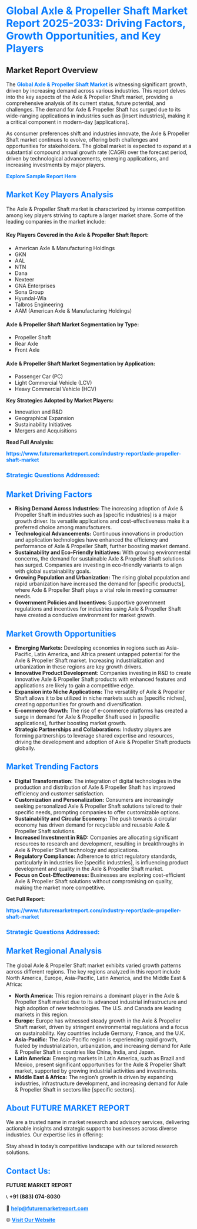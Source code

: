 <h1 style="color: #007BFF;">Global Axle & Propeller Shaft Market Report 2025-2033: Driving Factors, Growth Opportunities, and Key Players</h1>

<section id="overview">
<h2>Market Report Overview</h2>
<p>The <a href="https://www.futuremarketreport.com/industry-report/axle-propeller-shaft-market" style="color: #007BFF; text-decoration: none;"><strong>Global Axle & Propeller Shaft Market</strong></a> is witnessing significant growth, driven by increasing demand across various industries. This report delves into the key aspects of the Axle & Propeller Shaft market, providing a comprehensive analysis of its current status, future potential, and challenges. The demand for Axle & Propeller Shaft has surged due to its wide-ranging applications in industries such as [insert industries], making it a critical component in modern-day [applications].</p>
<p>As consumer preferences shift and industries innovate, the Axle & Propeller Shaft market continues to evolve, offering both challenges and opportunities for stakeholders. The global market is expected to expand at a substantial compound annual growth rate (CAGR) over the forecast period, driven by technological advancements, emerging applications, and increasing investments by major players.</p>
</section>

<section id="overview">
<p><a href="https://www.futuremarketreport.com/request-sample/reportId=86898" style="color: #007BFF; text-decoration: none;"><strong>Explore Sample Report Here</strong></a></p>
</section>

<section id="key-players">
<h2 style="color: #007BFF;">Market Key Players Analysis</h2>
<p>The Axle & Propeller Shaft market is characterized by intense competition among key players striving to capture a larger market share. Some of the leading companies in the market include:</p>
<h4>Key Players Covered in the Axle & Propeller Shaft Report:</h4>
<ul><li>American Axle &amp; Manufacturing Holdings</li><li>GKN</li><li>AAL</li><li>NTN</li><li>Dana</li><li>Nexteer</li><li>GNA Enterprises</li><li>Sona Group</li><li>Hyundai-Wia</li><li>Talbros Engineering</li><li>AAM (American Axle &amp; Manufacturing Holdings)</li></ul>
<h4>Axle & Propeller Shaft Market Segmentation by Type:</h4>
<ul><li>Propeller Shaft</li><li>Rear Axle</li><li>Front Axle</li></ul>

<h4>Axle & Propeller Shaft Market Segmentation by Application:</h4>
<ul><li>Passenger Car (PC)</li><li>Light Commercial Vehicle (LCV)</li><li>Heavy Commercial Vehicle (HCV)</li></ul>
<p><strong>Key Strategies Adopted by Market Players:</strong></p>
<ul>
<li>Innovation and R&D</li>
<li>Geographical Expansion</li>
<li>Sustainability Initiatives</li>
<li>Mergers and Acquisitions</li>
</ul>
</section>

<section>
<p><strong>Read Full Analysis: </strong></p><a href="https://www.futuremarketreport.com/industry-report/axle-propeller-shaft-market" style="color: #007BFF; text-decoration: none;"><strong>https://www.futuremarketreport.com/industry-report/axle-propeller-shaft-market</strong></a>
<h3 style="color: #007BFF;">Strategic Questions Addressed:</h3>
</section>

<section id="driving-factors">
<h2 style="color: #007BFF;">Market Driving Factors</h2>
<ul>
<li><strong>Rising Demand Across Industries:</strong> The increasing adoption of Axle & Propeller Shaft in industries such as [specific industries] is a major growth driver. Its versatile applications and cost-effectiveness make it a preferred choice among manufacturers.</li>
<li><strong>Technological Advancements:</strong> Continuous innovations in production and application technologies have enhanced the efficiency and performance of Axle & Propeller Shaft, further boosting market demand.</li>
<li><strong>Sustainability and Eco-Friendly Initiatives:</strong> With growing environmental concerns, the demand for sustainable Axle & Propeller Shaft solutions has surged. Companies are investing in eco-friendly variants to align with global sustainability goals.</li>
<li><strong>Growing Population and Urbanization:</strong> The rising global population and rapid urbanization have increased the demand for [specific products], where Axle & Propeller Shaft plays a vital role in meeting consumer needs.</li>
<li><strong>Government Policies and Incentives:</strong> Supportive government regulations and incentives for industries using Axle & Propeller Shaft have created a conducive environment for market growth.</li>
</ul>
</section>

<section id="growth-opportunities">
<h2 style="color: #007BFF;">Market Growth Opportunities</h2>
<ul>
<li><strong>Emerging Markets:</strong> Developing economies in regions such as Asia-Pacific, Latin America, and Africa present untapped potential for the Axle & Propeller Shaft market. Increasing industrialization and urbanization in these regions are key growth drivers.</li>
<li><strong>Innovative Product Development:</strong> Companies investing in R&D to create innovative Axle & Propeller Shaft products with enhanced features and applications are likely to gain a competitive edge.</li>
<li><strong>Expansion into Niche Applications:</strong> The versatility of Axle & Propeller Shaft allows it to be utilized in niche markets such as [specific niches], creating opportunities for growth and diversification.</li>
<li><strong>E-commerce Growth:</strong> The rise of e-commerce platforms has created a surge in demand for Axle & Propeller Shaft used in [specific applications], further boosting market growth.</li>
<li><strong>Strategic Partnerships and Collaborations:</strong> Industry players are forming partnerships to leverage shared expertise and resources, driving the development and adoption of Axle & Propeller Shaft products globally.</li>
</ul>
</section>

<section id="trending-factors">
<h2 style="color: #007BFF;">Market Trending Factors</h2>
<ul>
<li><strong>Digital Transformation:</strong> The integration of digital technologies in the production and distribution of Axle & Propeller Shaft has improved efficiency and customer satisfaction.</li>
<li><strong>Customization and Personalization:</strong> Consumers are increasingly seeking personalized Axle & Propeller Shaft solutions tailored to their specific needs, prompting companies to offer customizable options.</li>
<li><strong>Sustainability and Circular Economy:</strong> The push towards a circular economy has driven demand for recyclable and reusable Axle & Propeller Shaft solutions.</li>
<li><strong>Increased Investment in R&D:</strong> Companies are allocating significant resources to research and development, resulting in breakthroughs in Axle & Propeller Shaft technology and applications.</li>
<li><strong>Regulatory Compliance:</strong> Adherence to strict regulatory standards, particularly in industries like [specific industries], is influencing product development and quality in the Axle & Propeller Shaft market.</li>
<li><strong>Focus on Cost-Effectiveness:</strong> Businesses are exploring cost-efficient Axle & Propeller Shaft solutions without compromising on quality, making the market more competitive.</li>
</ul>
</section>

<section>
<p><strong>Get Full Report: </strong></p><a href="https://www.futuremarketreport.com/industry-report/axle-propeller-shaft-market" style="color: #007BFF; text-decoration: none;"><strong>https://www.futuremarketreport.com/industry-report/axle-propeller-shaft-market</strong></a>
<h3 style="color: #007BFF;">Strategic Questions Addressed:</h3>
</section>


<section id="regional-analysis">
<h2 style="color: #007BFF;">Market Regional Analysis</h2>
<p>The global Axle & Propeller Shaft market exhibits varied growth patterns across different regions. The key regions analyzed in this report include North America, Europe, Asia-Pacific, Latin America, and the Middle East & Africa:</p>
<ul>
<li><strong>North America:</strong> This region remains a dominant player in the Axle & Propeller Shaft market due to its advanced industrial infrastructure and high adoption of new technologies. The U.S. and Canada are leading markets in this region.</li>
<li><strong>Europe:</strong> Europe has witnessed steady growth in the Axle & Propeller Shaft market, driven by stringent environmental regulations and a focus on sustainability. Key countries include Germany, France, and the U.K.</li>
<li><strong>Asia-Pacific:</strong> The Asia-Pacific region is experiencing rapid growth, fueled by industrialization, urbanization, and increasing demand for Axle & Propeller Shaft in countries like China, India, and Japan.</li>
<li><strong>Latin America:</strong> Emerging markets in Latin America, such as Brazil and Mexico, present significant opportunities for the Axle & Propeller Shaft market, supported by growing industrial activities and investments.</li>
<li><strong>Middle East & Africa:</strong> The region’s growth is driven by expanding industries, infrastructure development, and increasing demand for Axle & Propeller Shaft in sectors like [specific sectors].</li>
</ul>
</section>

<footer>
<h2 style="color: #007BFF;">About FUTURE MARKET REPORT</h2>
<p>We are a trusted name in market research and advisory services, delivering actionable insights and strategic support to businesses across diverse industries. Our expertise lies in offering:</p>

<p>Stay ahead in today’s competitive landscape with our tailored research solutions.</p>

<h2 style="color: #007BFF;">Contact Us:</h2>
<p><strong>FUTURE MARKET REPORT</strong></p>
<p>📞 <strong>+91 (883) 074-8030</strong></p>
<p>📧 <strong><a href="mailto:help@futuremarketreport.com" style="color: #007BFF;">help@futuremarketreport.com</a></strong></p>
<p>🌐 <strong><a href="https://www.futuremarketreport.com/" style="color: #007BFF;">Visit Our Website</a></strong></p>
</footer>